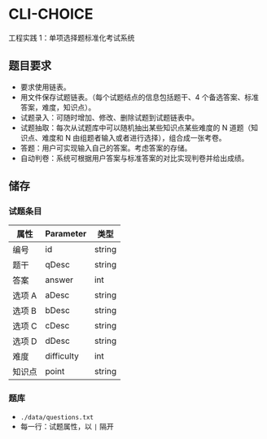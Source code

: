 # CLI-CHOICE

工程实践 1：单项选择题标准化考试系统

## 题目要求

- 要求使用链表。
- 用文件保存试题链表。（每个试题结点的信息包括题干、4 个备选答案、标准答案，难度，知识点）。
- 试题录入：可随时增加、修改、删除试题到试题链表中。
- 试题抽取：每次从试题库中可以随机抽出某些知识点某些难度的 N 道题（知识点、难度和 N 由组题者输入或者进行选择），组合成一张考卷。
- 答题：用户可实现输入自己的答案。考虑答案的存储。
- 自动判卷：系统可根据用户答案与标准答案的对比实现判卷并给出成绩。

## 储存

### 试题条目

| 属性   | Parameter  | 类型   |
| ------ | ---------- | ------ |
| 编号   | id         | string |
| 题干   | qDesc      | string |
| 答案   | answer     | int    |
| 选项 A | aDesc      | string |
| 选项 B | bDesc      | string |
| 选项 C | cDesc      | string |
| 选项 D | dDesc      | string |
| 难度   | difficulty | int    |
| 知识点 | point      | string |

### 题库

- `./data/questions.txt`
- 每一行：试题属性，以 `|` 隔开
